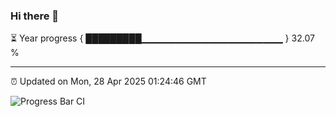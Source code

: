 ### Hi there 👋

⏳ Year progress { █████████▁▁▁▁▁▁▁▁▁▁▁▁▁▁▁▁▁▁▁▁▁ } 32.07 %

---

⏰ Updated on Mon, 28 Apr 2025 01:24:46 GMT

![Progress Bar CI](https://github.com/JuvenileQ/Progress-Bar-CI/workflows/main/badge.svg)
